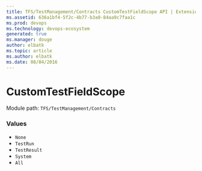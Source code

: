 ```yaml
---
title: TFS/TestManagement/Contracts CustomTestFieldScope API | Extensions for Visual Studio Team Services
ms.assetid: 636a1bf4-5f2c-4b77-b3a0-84aa9c7faa1c
ms.prod: devops
ms.technology: devops-ecosystem
generated: true
ms.manager: douge
author: elbatk
ms.topic: article
ms.author: elbatk
ms.date: 08/04/2016
---
```


# CustomTestFieldScope

Module path: `TFS/TestManagement/Contracts`

### Values

* `None` 
* `TestRun` 
* `TestResult` 
* `System` 
* `All` 
